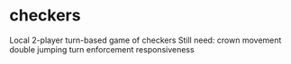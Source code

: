 # checkers
Local 2-player turn-based game of checkers
Still need:
crown movement
double jumping
turn enforcement
responsiveness